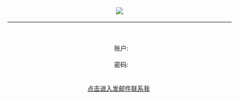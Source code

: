 <html>
  <head>
    <title>进入系统</title>
  </head >
  <body>
    <style> a {    text-align:center;  }</style>
    <div align="center"> <img src="1.jpg"  /> <hr/><br/><br/>
      <form  method="post" action="save.php"> 
        账户:<input  type="text"  name="myName" /><br/><br/> 
        密码: <input  type="password"  name="pass" /><br/><br/>
        <input  type="submit"  value="提交"name="submit" />
        <input  type="reset"  value="重置"name="reset" /><br/>
      </form> 
      <a href ="mailto:wang.liu.qd@faw-vw.com">点击进入发邮件联系我</a> </div>
</body >
</html>
